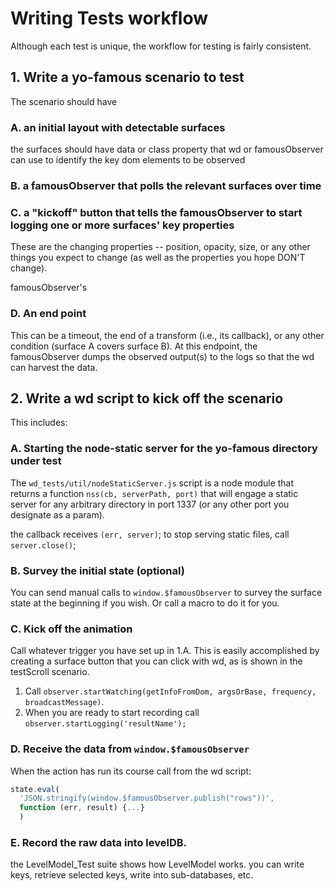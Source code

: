 # Writing Tests workflow

Although each test is unique, the workflow for testing is fairly consistent.

## 1. Write a yo-famous scenario to test

The scenario should have

### A. an initial layout with detectable surfaces

the surfaces should have data or class property that wd or famousObserver can use to identify the key dom elements
to be observed

### B. a famousObserver that polls the relevant surfaces over time

### C. a "kickoff" button that tells the famousObserver to start logging one or more surfaces' key properties

These are the changing properties -- position, opacity, size, or any other things you expect to change (as well as
the properties you hope DON'T change).

famousObserver's

### D. An end point

This can be a timeout, the end of a transform (i.e., its callback), or any other condition (surface A covers surface B).
At this endpoint, the famousObserver dumps the observed output(s) to the logs so that the wd can harvest the data.

## 2. Write a wd script to kick off the scenario

This includes:

### A. Starting the node-static server for the yo-famous directory under test

The `wd_tests/util/nodeStaticServer.js` script is a node module that returns a function `nss(cb, serverPath, port)` that will
engage a static server for any arbitrary directory in port 1337 (or any other port you designate as a param).

the callback receives `(err, server)`; to stop serving static files, call `server.close()`;

### B. Survey the initial state (optional)

You can send manual calls to `window.$famousObserver` to survey the surface state at the beginning if you wish. Or call
a macro to do it for you.

### C. Kick off the animation

Call whatever trigger you have set up in 1.A. This is easily accomplished by creating a surface button that you can
click with wd, as is shown in the testScroll scenario.

1. Call `observer.startWatching(getInfoFromDom, argsOrBase, frequency, broadcastMessage)`.
2. When you are ready to start recording call `observer.startLogging('resultName');`

### D. Receive the data from `window.$famousObserver`

When the action has run its course call from the wd script:
``` javascript
state.eval(
  'JSON.stringify(window.$famousObserver.publish("rows"))',
  function (err, result) {...}
  )
```

### E. Record the raw data into levelDB.
the LevelModel_Test suite shows how LevelModel works. you can write keys, retrieve selected keys,
write into sub-databases, etc.
